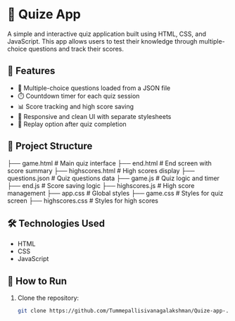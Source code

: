 # 🎯 Quize App

A simple and interactive quiz application built using HTML, CSS, and JavaScript. This app allows users to test their knowledge through multiple-choice questions and track their scores.

## 🚀 Features

- 🧠 Multiple-choice questions loaded from a JSON file  
- ⏱️ Countdown timer for each quiz session  
- 📊 Score tracking and high score saving  
- 🎨 Responsive and clean UI with separate stylesheets  
- 🔄 Replay option after quiz completion  

## 📁 Project Structure
├── game.html           # Main quiz interface
├── end.html            # End screen with score summary
├── highscores.html     # High scores display
├── questions.json      # Quiz questions data
├── game.js             # Quiz logic and timer
├── end.js              # Score saving logic
├── highscores.js       # High score management
├── app.css             # Global styles
├── game.css            # Styles for quiz screen
├── highscores.css      # Styles for high scores

## 🛠️ Technologies Used

- HTML  
- CSS  
- JavaScript  

## 📌 How to Run

1. Clone the repository:
   ```bash
   git clone https://github.com/Tummepallisivanagalakshman/Quize-app-.git
